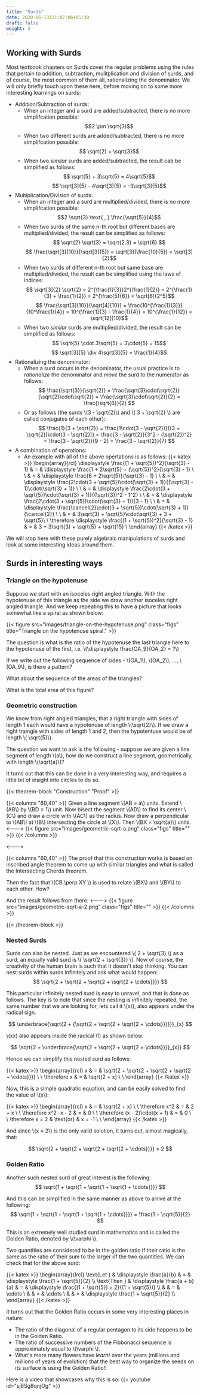 ```yaml
---
title: "Surds"
date: 2020-06-13T21:07:06+05:30
draft: false
weight: 3
---
```


## Working with Surds
Most textbook chapters on Surds cover the regular problems using the rules that pertain to addition, subtraction, mulitplication and division of surds, and of course, the most common of them all, rationalizing the denominator. We will only briefly touch upon these here, before moving on to some more interesting learnings on surds:

 * Addition/Subtraction of surds:
   * When an integer and a surd are added/subtracted, there is no more simplifcation possible: $$2 \pm \sqrt{3}$$
   * When two different surds are added/subtracted, there is no more simplifcation possible: $$ \sqrt{2} + \sqrt{3}$$
   * When two *similar* surds are added/subtracted, the result cab be simplified as follows: $$ \sqrt{5} + 3\sqrt{5} = 4\sqrt{5}$$ $$ \sqrt[3]{5} - 4\sqrt[3]{5} = -3\sqrt[3]{5}$$
 * Multiplication/Division of surds:
   * When an integer and a surd are multiplied/divided, there is no more simplifcation possible: $$2 \sqrt{3} \text{ , } \frac{\sqrt{5}}{4}$$
   * When two surds of the same n-th root but different bases are multiplied/divided, the result can be simplified as follows: $$ \sqrt{2} \sqrt{3} = \sqrt{2.3} = \sqrt{6} $$ $$ \frac{\sqrt[3]{10}}{\sqrt[3]{5}} = \sqrt[3]{\frac{10}{5}} = \sqrt[3]{2}$$
   * When two surds of different n-th root but same base are multiplied/divided, the result can be simplified using the laws of indices: $$ \sqrt[3]{2} \sqrt{2} = 2^{\frac{1}{3}}2^{\frac{1}{2}} = 2^{\frac{1}{3} + \frac{1}{2}} = 2^{\frac{5}{6}} = \sqrt[6]{2^5}$$ $$ \frac{\sqrt[3]{10}}{\sqrt[4]{10}} = \frac{10^{\frac{1}{3}}}{10^\frac{1}{4}} = 10^{\frac{1}{3} - \frac{1}{4}} = 10^{\frac{1}{12}} = \sqrt[12]{10}$$ 
   * When two *similar* surds are multiplied/divided, the result can be simplified as follows: $$ \sqrt{5} \cdot 3\sqrt{5} = 3\cdot{5} = 15$$ $$ \sqrt[3]{5} \div 4\sqrt[3]{5} = \frac{1}{4}$$
 * Rationalizing the denominator:
   * When a surd occurs in the denominator, the usual practice is to *rationalize* the denominator and *move* the surd to the numerator as follows: $$ \frac{\sqrt{3}}{\sqrt{2}} = \frac{\sqrt{3}\cdot\sqrt{2}}{\sqrt{2}\cdot\sqrt{2}} = \frac{\sqrt{3}\cdot\sqrt{2}}{2} = \frac{\sqrt{6}}{2} $$
   * Or as follows (the surds \\(3 - \sqrt{2}\\) and \\( 3 + \sqrt{2} \\) are called conjugates of each other): $$ \frac{1}{3 + \sqrt{2}} = \frac{1\cdot(3 - \sqrt{2})}{(3 + \sqrt{2})\cdot(3 - \sqrt{2})} = \frac{3 - \sqrt{2}}{3^2 - (\sqrt{2})^2} = \frac{3 - \sqrt{2}}{9 - 2} = \frac{3 - \sqrt{2}}{7} $$ 
 * A combination of operations:
   * An example with all of the above opertations is as follows:
{{< katex >}}
\begin{array}{rcl}
\displaystyle \frac{(1 + \sqrt{5})^2}{\sqrt{3} - 1} & = & \displaystyle \frac{1 + 2\sqrt{5} + (\sqrt{5})^2}{\sqrt{3} - 1} \\ \\
& = & \displaystyle \frac{6 + 2\sqrt{5}}{\sqrt{3} - 1} \\ \\
& = & \displaystyle \frac{2\cdot(3 + \sqrt{5})\cdot(\sqrt{3} + 1)}{(\sqrt{3} - 1)\cdot(\sqrt{3} + 1)} \\ \\
& = & \displaystyle \frac{2\cdot(3 + \sqrt{5})\cdot(\sqrt{3} + 1)}{(\sqrt{3})^2 - 1^2} \\ \\
& = & \displaystyle \frac{2\cdot(3 + \sqrt{5})\cdot(\sqrt{3} + 1)}{3 - 1} \\ \\
& = & \displaystyle \frac{\cancel{2}\cdot(3 + \sqrt{5})\cdot(\sqrt{3} + 1)}{\cancel{2}} \\ \\
& = & 3\sqrt{3} + \sqrt{5}\cdot\sqrt{3} + 3 + \sqrt{5}\\ \\
\therefore \displaystyle \frac{(1 + \sqrt{5})^2}{\sqrt{3} - 1} & = & 3 + 3\sqrt{3} + \sqrt{5} + \sqrt{15} \\
\end{array}
{{< /katex >}}

We will stop here with these purely algebraic manipulations of surds and look at some interesting ideas around them.

## Surds in interesting ways

### Triangle on the hypotenuse

Suppose we start with an isoceles right angled triangle. With the hypotenuse of this triangle as the side we draw another isoceles right angled triangle. And we keep repeating this to have a picture that looks somewhat like a spiral as shown below:

{{< figure src="images/triangle-on-the-hypotenuse.png" class="figs" title="Triangle on the hypotenuse spiral." >}}

The question is what is the ratio of the hypotenuse the last triangle here to the hypotenuse of the first, i.e. \\(\displaystyle \frac{OA_9}{OA_2} = ?\\) 

If we write out the following sequence of sides - \\(OA_1\\), \\(OA_2\\), ..., \\(OA_9\\), is there a pattern? 

What about the sequence of the areas of the triangles? 

What is the total area of this figure?

### Geometric construction

We know from right angled triangles, that a right triangle with sides of length 1 each would have a hypotenuse of length \\(\sqrt{2}\\). If we draw a right traingle with sides of length 1 and 2, then the hypotentuse would be of length \\( \sqrt{5}\\).

The question we want to ask is the following - suppose we are given a line segment of length \\(a\\), how do we construct a line segment, geometrically, with length \\(\sqrt{a}\\)?

It turns out that this can be done in a very interesting way, and requires a little bit of insight into circles to do so.

{{< theorem-block "Construction" "Proof" >}}

{{< columns "60,40" >}}
Given a line segment \\(AB = a\\) units. Extend \\(AB\\) by \\(BD = 1\\) unit. Now bisect the segment \\(AD\\) to find its center \\(C\\) and draw a circle with \\(AC\\) as the radius. Now draw a perpendicular to \\(AB\\) at \\(B\\) intersecting the circle at \\(X\\). Then \\(BX = \sqrt{a}\\) units.
<--->
{{< figure src="images/geometric-sqrt-a.png" class="figs" title="" >}}
{{< /columns >}}

<--->

{{< columns "60,40" >}}
The proof that this construction works is based on inscribed angle theorem to come up with similar triangles and what is called the Intersecting Chords theorem. 

Then the fact that \\(CB \perp XY \\) is used to relate \\(BX\\) and \\(BY\\) to each other. How?

And the result follows from there.
<--->
{{< figure src="images/geometric-sqrt-a-2.png" class="figs" title="" >}}
{{< /columns >}}

{{< /theorem-block >}}

### Nested Surds

Surds can also be nested. Just as we encountered \\( 2 + \sqrt{3} \\) as a surd, an equally valid surd is \\( \sqrt{2 + \sqrt{3}} \\). Now of course, the creativity of the human brain is such that it doesn't stop thinking. You can nest surds within surds infinitely and ask what would happen:
$$ \sqrt{2 + \sqrt{2 + \sqrt{2 + \sqrt{2 + \cdots}}}} $$

This particular infinitely nested surd is easy to unravel, and that is done as follows. The key is to note that since the nesting is infinitely repeated, the same number that we are looking for, lets call it \\(x\\), also appears under the radical sign.

$$ \underbrace{\sqrt{2 + {\sqrt{2 + \sqrt{2 + \sqrt{2 + \cdots}}}}}}_{x} $$

\\(xx\) also appears inside the radical (!) as shown below:

$$ \sqrt{2 + \underbrace{\sqrt{2 + \sqrt{2 + \sqrt{2 + \cdots}}}}_{x}} $$

Hence we can simplify this nested surd as follows:

{{< katex >}}
\begin{array}{rcl}
x & = & \sqrt{2 + \sqrt{2 + \sqrt{2 + \sqrt{2 + \cdots}}}} \\ \\
\therefore x & = & \sqrt{2 + x} \\ \\
\end{array}
{{< /katex >}}

Now, this is a simple quadratic equation, and can be easily solved to find the value of \\(x\\):

{{< katex >}}
\begin{array}{rcl}
x & = & \sqrt{2 + x} \\ \\
\therefore x^2 & = & 2 + x \\ \\
\therefore x^2 -x - 2 & = & 0 \\ \\
\therefore (x - 2)\cdot(x + 1) & = & 0 \\ \\
\therefore x = 2 & \text{or} & x = -1 \\ \\
\end{array}
{{< /katex >}}

And since \\(x = 2\\) is the only valid solution, it turns out, almost magically, that:

$$ \sqrt{2 + \sqrt{2 + \sqrt{2 + \sqrt{2 + \cdots}}}} = 2 $$

### Golden Ratio

Another such nested surd of great interest is the following:
$$ \sqrt{1 + \sqrt{1 + \sqrt{1 + \sqrt{1 + \cdots}}}} $$

And this can be simplified in the same manner as above to arrive at the following:
$$ \sqrt{1 + \sqrt{1 + \sqrt{1 + \sqrt{1 + \cdots}}}} = \frac{1 + \sqrt{5}}{2} $$

This is an extremely well studied surd in mathematics and is called the Golden Ratio, denoted by \\(\varphi \\). 

Two quantities are considered to be in the golden ratio if their ratio is the same as the ratio of their sum to the larger of the two quantities. We can check that for the above surd:

{{< katex >}}
\begin{array}{lrcl}
\text{Let } & \displaystyle \frac{a}{b} & = & \displaystyle \frac{1 + \sqrt{5}}{2} \\\\
\text{Then } & \displaystyle \frac{a + b}{a} & = & \displaystyle \frac{(1 + \sqrt{5}) + 2}{(1 + \sqrt{5})} \\\\
& & = & \cdots \\
& & = & \cdots \\
& & = & \displaystyle \frac{1 + \sqrt{5}}{2} \\\\
\end{array}
{{< /katex >}}

It turns out that the Golden Ratio occurs in some very interesting places in nature:
 * The ratio of the diagonal of a regular pentagon to its side happens to be in the Golden Ratio.
 * The ratio of successive numbers of the Fibbonacci sequence is approximately equal to \\(\varphi \\). 
 * What's more many flowers have *learnt* over the years (millions and millions of years of evolution) that the best way to organize the seeds on its surface is using the Golden Ratio!!

Here is a video that showcases why this is so:
{{< youtube id="sj8Sg8qnjOg" >}}


